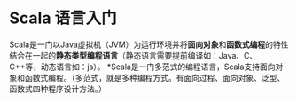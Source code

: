 # Scala 语言入门
Scala是一门以Java虚拟机（JVM）为运行环境并将**面向对象**和**函数式编程**的特性结合在一起的**静态类型编程语言**（静态语言需要提前编译如：Java、C、C++等，动态语言如：js）。
*Scala是一门多范式的编程语言，Scala支持面向对象和函数式编程。（多范式，就是多种编程方式。有面向过程、面向对象、泛型、函数式四种程序设计方法。）
